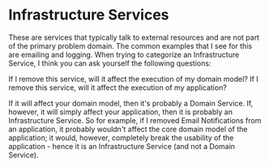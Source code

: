 # Infrastructure Services

These are services that typically talk to external resources and are not part of the primary problem domain. The common 
examples that I see for this are emailing and logging. When trying to categorize an Infrastructure Service, I think you 
can ask yourself the following questions:

If I remove this service, will it affect the execution of my domain model?
If I remove this service, will it affect the execution of my application?

If it will affect your domain model, then it's probably a Domain Service. If, however, it will simply affect your 
application, then it is probably an Infrastructure Service. So for example, if I removed Email Notifications from an 
application, it probably wouldn't affect the core domain model of the application; it would, however, completely break 
the usability of the application - hence it is an Infrastructure Service (and not a Domain Service). 
